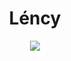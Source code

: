 <h1 align="center">Léncy</h1>

<div align="center">
  <img src="https://komarev.com/ghpvc/?username=lencydev&color=5865f2"/>
</div>
